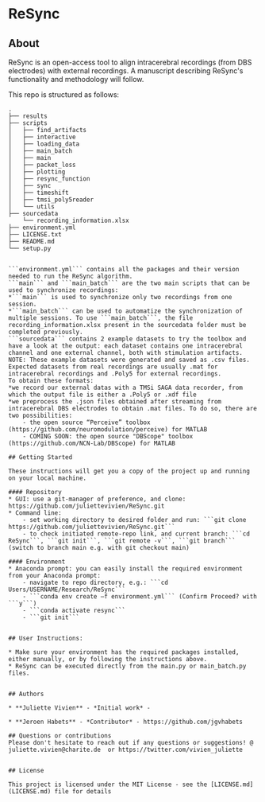 # ReSync

## About
ReSync is an open-access tool to align intracerebral recordings (from DBS electrodes) with external recordings. A manuscript describing ReSync's functionality and methodology will follow.

This repo is structured as follows: 

```
.
├── results
├── scripts
│   ├── find_artifacts
│   ├── interactive
│   ├── loading_data
│   ├── main_batch
│   ├── main
│   ├── packet_loss
│   ├── plotting
│   ├── resync_function
│   ├── sync
│   ├── timeshift
│   ├── tmsi_poly5reader
│   └── utils
├── sourcedata
    └── recording_information.xlsx
├── environment.yml
├── LICENSE.txt
├── README.md
└── setup.py


```environment.yml``` contains all the packages and their version needed to run the ReSync algorithm.
```main``` and ```main_batch``` are the two main scripts that can be used to synchronize recordings:
*```main``` is used to synchronize only two recordings from one session.
*```main_batch``` can be used to automatize the synchronization of multiple sessions. To use ```main_batch```, the file recording_information.xlsx present in the sourcedata folder must be completed previously.
```sourcedata``` contains 2 example datasets to try the toolbox and have a look at the output: each dataset contains one intracerebral channel and one external channel, both with stimulation artifacts. NOTE: These example datasets were generated and saved as .csv files. Expected datasets from real recordings are usually .mat for intracerebral recordings and .Poly5 for external recordings. 
To obtain these formats:
*we record our external datas with a TMSi SAGA data recorder, from which the output file is either a .Poly5 or .xdf file
*we preprocess the .json files obtained after streaming from intracerebral DBS electrodes to obtain .mat files. To do so, there are two possibilities:
    - the open source “Perceive” toolbox (https://github.com/neuromodulation/perceive) for MATLAB
    - COMING SOON: the open source "DBScope" toolbox (https://github.com/NCN-Lab/DBScope) for MATLAB

## Getting Started

These instructions will get you a copy of the project up and running on your local machine. 

#### Repository
* GUI: use a git-manager of preference, and clone: https://github.com/juliettevivien/ReSync.git
* Command line:
    - set working directory to desired folder and run: ```git clone https://github.com/juliettevivien/ReSync.git```
    - to check initiated remote-repo link, and current branch: ```cd ReSync```, ```git init```, ```git remote -v```, ```git branch``` (switch to branch main e.g. with git checkout main)

#### Environment
* Anaconda prompt: you can easily install the required environment from your Anaconda prompt:
    - navigate to repo directory, e.g.: ```cd Users/USERNAME/Research/ReSync```
    - ```conda env create –f environment.yml``` (Confirm Proceed? with ```y```)
    - ```conda activate resync```
    - ```git init```


## User Instructions:

* Make sure your environment has the required packages installed, either manually, or by following the instructions above.
* ReSync can be executed directly from the main.py or main_batch.py files.


## Authors

* **Juliette Vivien** - *Initial work* -

* **Jeroen Habets** - *Contributor* - https://github.com/jgvhabets

## Questions or contributions
Please don't hesitate to reach out if any questions or suggestions! @ juliette.vivien@charite.de  or https://twitter.com/vivien_juliette


## License

This project is licensed under the MIT License - see the [LICENSE.md](LICENSE.md) file for details

